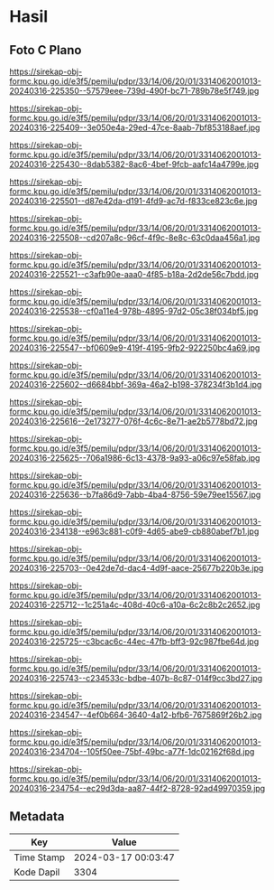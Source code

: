 # Hasil

## Foto C Plano

https://sirekap-obj-formc.kpu.go.id/e3f5/pemilu/pdpr/33/14/06/20/01/3314062001013-20240316-225350--57579eee-739d-490f-bc71-789b78e5f749.jpg

https://sirekap-obj-formc.kpu.go.id/e3f5/pemilu/pdpr/33/14/06/20/01/3314062001013-20240316-225409--3e050e4a-29ed-47ce-8aab-7bf853188aef.jpg

https://sirekap-obj-formc.kpu.go.id/e3f5/pemilu/pdpr/33/14/06/20/01/3314062001013-20240316-225430--8dab5382-8ac6-4bef-9fcb-aafc14a4799e.jpg

https://sirekap-obj-formc.kpu.go.id/e3f5/pemilu/pdpr/33/14/06/20/01/3314062001013-20240316-225501--d87e42da-d191-4fd9-ac7d-f833ce823c6e.jpg

https://sirekap-obj-formc.kpu.go.id/e3f5/pemilu/pdpr/33/14/06/20/01/3314062001013-20240316-225508--cd207a8c-96cf-4f9c-8e8c-63c0daa456a1.jpg

https://sirekap-obj-formc.kpu.go.id/e3f5/pemilu/pdpr/33/14/06/20/01/3314062001013-20240316-225521--c3afb90e-aaa0-4f85-b18a-2d2de56c7bdd.jpg

https://sirekap-obj-formc.kpu.go.id/e3f5/pemilu/pdpr/33/14/06/20/01/3314062001013-20240316-225538--cf0a11e4-978b-4895-97d2-05c38f034bf5.jpg

https://sirekap-obj-formc.kpu.go.id/e3f5/pemilu/pdpr/33/14/06/20/01/3314062001013-20240316-225547--bf0609e9-419f-4195-9fb2-922250bc4a69.jpg

https://sirekap-obj-formc.kpu.go.id/e3f5/pemilu/pdpr/33/14/06/20/01/3314062001013-20240316-225602--d6684bbf-369a-46a2-b198-378234f3b1d4.jpg

https://sirekap-obj-formc.kpu.go.id/e3f5/pemilu/pdpr/33/14/06/20/01/3314062001013-20240316-225616--2e173277-076f-4c6c-8e71-ae2b5778bd72.jpg

https://sirekap-obj-formc.kpu.go.id/e3f5/pemilu/pdpr/33/14/06/20/01/3314062001013-20240316-225625--706a1986-6c13-4378-9a93-a06c97e58fab.jpg

https://sirekap-obj-formc.kpu.go.id/e3f5/pemilu/pdpr/33/14/06/20/01/3314062001013-20240316-225636--b7fa86d9-7abb-4ba4-8756-59e79ee15567.jpg

https://sirekap-obj-formc.kpu.go.id/e3f5/pemilu/pdpr/33/14/06/20/01/3314062001013-20240316-234138--e963c881-c0f9-4d65-abe9-cb880abef7b1.jpg

https://sirekap-obj-formc.kpu.go.id/e3f5/pemilu/pdpr/33/14/06/20/01/3314062001013-20240316-225703--0e42de7d-dac4-4d9f-aace-25677b220b3e.jpg

https://sirekap-obj-formc.kpu.go.id/e3f5/pemilu/pdpr/33/14/06/20/01/3314062001013-20240316-225712--1c251a4c-408d-40c6-a10a-6c2c8b2c2652.jpg

https://sirekap-obj-formc.kpu.go.id/e3f5/pemilu/pdpr/33/14/06/20/01/3314062001013-20240316-225725--c3bcac6c-44ec-47fb-bff3-92c987fbe64d.jpg

https://sirekap-obj-formc.kpu.go.id/e3f5/pemilu/pdpr/33/14/06/20/01/3314062001013-20240316-225743--c234533c-bdbe-407b-8c87-014f9cc3bd27.jpg

https://sirekap-obj-formc.kpu.go.id/e3f5/pemilu/pdpr/33/14/06/20/01/3314062001013-20240316-234547--4ef0b664-3640-4a12-bfb6-7675869f26b2.jpg

https://sirekap-obj-formc.kpu.go.id/e3f5/pemilu/pdpr/33/14/06/20/01/3314062001013-20240316-234704--105f50ee-75bf-49bc-a77f-1dc02162f68d.jpg

https://sirekap-obj-formc.kpu.go.id/e3f5/pemilu/pdpr/33/14/06/20/01/3314062001013-20240316-234754--ec29d3da-aa87-44f2-8728-92ad49970359.jpg


## Metadata

| Key        | Value               |
| ---------- | ------------------- |
| Time Stamp | 2024-03-17 00:03:47 |
| Kode Dapil | 3304                |



